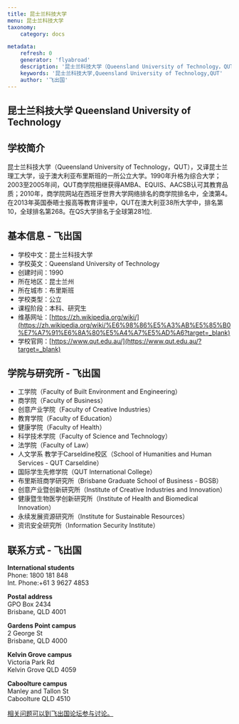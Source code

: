 ```yaml
---
title: 昆士兰科技大学
menu: 昆士兰科技大学
taxonomy:
    category: docs

metadata:
    refresh: 0
    generator: 'flyabroad'
    description: '昆士兰科技大学（Queensland University of Technology，QUT），又译昆士兰理工大学，设于澳大利亚布里斯班的一所公立大学。1990年升格为综合大学；2003至2005年间，QUT商学院相继获得AMBA、EQUIS、AACSB认可其教育品质；2010年，商学院网站在西班牙世界大学网络排名的商学院排名中，全澳第4。在2013年英国泰晤士报高等教育评鉴中，QUT在澳大利亚38所大学中，排名第10，全球排名第268。在QS大学排名于全球第281位.'
    keywords: '昆士兰科技大学,Queensland University of Technology,QUT'
    author: '飞出国'
---
```


## 昆士兰科技大学 Queensland University of Technology ##

## 学校简介 ##

昆士兰科技大学（Queensland University of Technology，QUT），又译昆士兰理工大学，设于澳大利亚布里斯班的一所公立大学。1990年升格为综合大学；2003至2005年间，QUT商学院相继获得AMBA、EQUIS、AACSB认可其教育品质；2010年，商学院网站在西班牙世界大学网络排名的商学院排名中，全澳第4。在2013年英国泰晤士报高等教育评鉴中，QUT在澳大利亚38所大学中，排名第10，全球排名第268。在QS大学排名于全球第281位.

## 基本信息 - 飞出国 ##

- 学校中文：昆士兰科技大学  
- 学校英文：Queensland University of Technology  
- 创建时间：1990
- 所在地区：昆士兰州 
- 所在城市：布里斯班  
- 学校类型：公立   
- 课程阶段：本科、研究生  
- 维基网址：[https://zh.wikipedia.org/wiki/](https://zh.wikipedia.org/wiki/%E6%98%86%E5%A3%AB%E5%85%B0%E7%A7%91%E6%8A%80%E5%A4%A7%E5%AD%A6?target=_blank)   
- 学校官网：[https://www.qut.edu.au/](https://www.qut.edu.au/?target=_blank)

## 学院与研究所 - 飞出国 ##

- 工学院（Faculty of Built Environment and Engineering）
- 商学院（Faculty of Business）
- 创意产业学院（Faculty of Creative Industries）
- 教育学院（Faculty of Education）
- 健康学院（Faculty of Health）
- 科学技术学院（Faculty of Science and Technology）
- 法学院（Faculty of Law）
- 人文学系 教学于Carseldine校区（School of Humanities and Human Services - QUT Carseldine）
- 国际学生先修学院（QUT International College）
- 布里斯班商学研究所（Brisbane Graduate School of Business - BGSB）
- 创意产业暨创新研究所（Institute of Creative Industries and Innovation）
- 健康暨生物医学创新研究所（Institute of Health and Biomedical Innovation）
- 永续发展资源研究所（Institute for Sustainable Resources）
- 资讯安全研究所（Information Security Institute）

## 联系方式 - 飞出国 ##

**International students**  
Phone: 1800 181 848  
Int. Phone:+61 3 9627 4853

**Postal address**  
GPO Box 2434  
Brisbane, QLD 4001

**Gardens Point campus**  
2 George St  
Brisbane, QLD 4000

**Kelvin Grove campus**  
Victoria Park Rd  
Kelvin Grove QLD 4059

**Caboolture campus**  
Manley and Tallon St  
Caboolture QLD 4510


[相关问题可以到飞出国论坛参与讨论。](http://bbs.fcgvisa.com/t/17258?target=_blank)